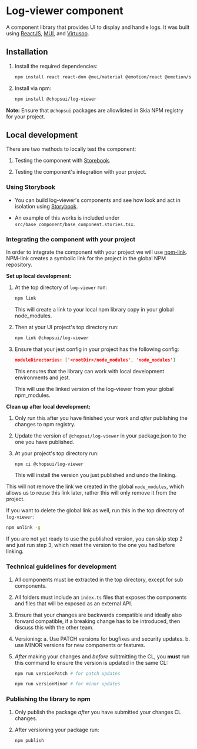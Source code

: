 # Log-viewer component

A component library that provides UI to display and handle logs.
It was built using [ReactJS](https://react.dev/),
[MUI](https://mui.com/), and [Virtusoo](https://virtuoso.dev/).

## Installation

1. Install the required dependencies:

   ```sh
   npm install react react-dom @mui/material @emotion/react @emotion/styled
   ```

2. Install via npm:

   ```sh
   npm install @chopsui/log-viewer
   ```

**Note:** Ensure that `@chopsui` packages are allowlisted in Skia NPM registry for your project.

## Local development

There are two methods to locally test the component:

1. Testing the component with [Storebook](https://storybook.js.org/).

2. Testing the component's integration with your project.

### Using Storybook

* You can build log-viewer's components and see how look and act
  in isolation using [Storybook](https://storybook.js.org/).

* An example of this works is included under `src/base_component/base_component.stories.tsx`.

### Integrating the component with your project

In order to integrate the component with your project we will use
[npm-link](https://docs.npmjs.com/cli/v9/commands/npm-link).
NPM-link creates a symbolic link for the project in the global NPM repository.

**Set up local development:**

1. At the top directory of `log-viewer` run:

   ```sh
   npm link
   ```

   This will create a link to your local npm library copy in your global node_modules.

2. Then at your UI project's top directory run:

   ```sh
   npm link @chopsui/log-viewer
   ```

3. Ensure that your jest config in your project has the following config:

   ```json
   moduleDirectories: ['<rootDir>/node_modules', 'node_modules']
   ```

   This ensures that the library can work with local development environments and jest.

   This will use the linked version of the log-viewer from your global npm_modules.

**Clean up after local development:**

1. Only run this after you have finished your work and _after_ publishing
   the changes to npm registry.

2. Update the version of `@chopsui/log-viewer` in your package.json
   to the one you have published.

3. At your project's top directory run:

   ```sh
   npm ci @chopsui/log-viewer
   ```

   This will install the version you just published and undo the linking.

This will not remove the link we created in the global `node_modules`,
which allows us to reuse this link later, rather this will only remove
it from the project.

If you want to delete the global link as well, run this in the top
directory of `log-viewer`:

```sh
npm unlink -g
```

If you are not yet ready to use the published version, you can skip step
2 and just run step 3, which reset the version to the one you had before linking.

### Technical guidelines for development

1. All components must be extracted in the top directory, except for sub components.

2. All folders must include an `index.ts` files that exposes the components and files that
   will be exposed as an external API.

3. Ensure that your changes are backwards compatible and ideally also forward compatible,
   if a breaking change has to be introduced, then discuss this with the other team.

4. Versioning:
   a. Use PATCH versions for bugfixes and security updates.
   b. use MINOR versions for new components or features.

5. _After_ making your changes and _before_ subtmitting the CL,
   you **must** run this command to ensure the version is updated in the same CL:

   ```sh
   npm run versionPatch # for patch updates

   npm run versionMinor # for minor updates
   ```

### Publishing the library to npm

1. Only publish the package _after_ you have submitted your changes CL changes.

2. After versioning your package run:

   ```sh
   npm publish
   ```
